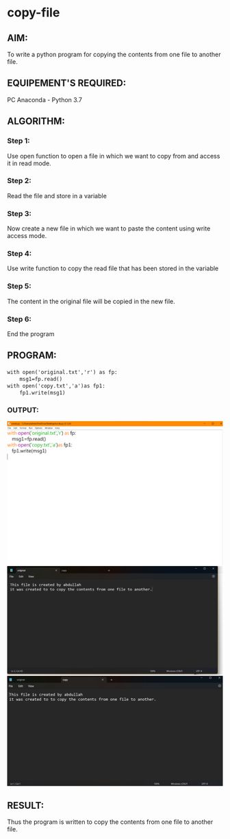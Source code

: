 # copy-file
## AIM:
To write a python program for copying the contents from one file to another file.
## EQUIPEMENT'S REQUIRED: 
PC
Anaconda - Python 3.7
## ALGORITHM: 
### Step 1:
Use open function to open a file in which we want to copy from and access it in read mode.

### Step 2: 
 Read the file and store in a variable
### Step 3: 
Now create a new file in which we want to paste the content using write access mode.

### Step 4: 
Use write function to copy the read file that has been stored in the variable 

### Step 5:
The content in the original file will be copied in the new file. 

### Step 6: 
End the program

## PROGRAM:
```
with open('original.txt','r') as fp:
    msg1=fp.read()
with open('copy.txt','a')as fp1:
    fp1.write(msg1)
```

### OUTPUT:
![Alt text](<Screenshot 2023-12-25 132034.png>)
![Alt text](<Screenshot 2023-12-25 132042.png>)
![Alt text](<Screenshot 2023-12-25 132051.png>)



## RESULT:
Thus the program is written to copy the contents from one file to another file.